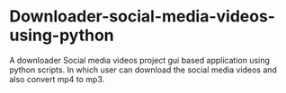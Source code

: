 # Downloader-social-media-videos-using-python
A downloader Social media videos project gui based application using python scripts. 
In which user can download the social media videos and also convert mp4 to mp3.
